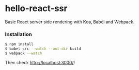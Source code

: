 # hello-react-ssr
Basic React server side rendering with Koa, Babel and Webpack.

### Installation
```bash
$ npm install
$ babel src --watch --out-dir build
$ webpack --watch
```

Then check [http://localhost:3000/](http://localhost:3000/)!
